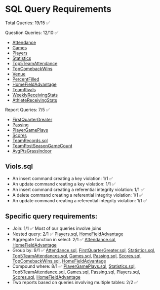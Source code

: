 # SQL Query Requirements

Total Queries: 19/15 ✅

Question Queries: 12/10 ✅
* [Attendance](Attendance.sql)
* [Games](Games.sql)
* [Players](Players.sql)
* [Statistics](Statistics.sql)
* [Top5TeamAttendance](Top5TeamAttendance.sql)
* [TopComebackWins](TopComebackWins.sql)
* [Venue](Venue.sql)
* [PercentFilled](PercentFilled.sql)
* [HomeFieldAdvantage](HomeFieldAdvantage.sql)
* [TeamRivals](TeamRivals.sql)
* [WeeklyReceivingStats](WeeklyReceivingStats.sql)
* [AthleteReceivingStats](AthleteReceivingStats.sql)

Report Queries: 7/5 ✅
* [FirstQuarterGreater](FirstQuarterGreater.sql)
* [Passing](Passing.sql)
* [PlayerGamePlays](PlayerGamePlays.sql)
* [Scores](Scores.sql)
* [TeamRecords.sql](TeamRecords.sql)
* [TeamPostSeasonGameCount](TeamPostSeasonGameCount.sql)
* [AvgPtsGrassIndoor](AvgPtsGrassIndoor.sql)


## Viols.sql
* An insert command creating a key violation: 1/1 ✅ 
* An update command creating a key violation: 1/1 ✅
* An insert command creating a referential integrity violation: 1/1 ✅
* A delete command creating a referential integrity violation: 1/1 ✅
* An update command creating a referential integrity violation: 1/1 ✅

## Specific query requirements:

* Join: 1/1 ✅ Most of our queries involve joins
* Nested query: 2/1 ✅ [Players.sql](Players.sql), [HomeFieldAdvantage](HomeFieldAdvantage.sql)
* Aggregate function in select: 2/1 ✅ [Attendance.sql](Attendance.sql), [HomeFieldAdvantage](HomeFieldAdvantage.sql)
* Group by: 9/1 ✅ [Attendance.sql](Attendance.sql), [FirstQuarterGreater.sql](FirstQuarterGreater.sql), [Statistics.sql](Statistics.sql), [Top5TeamAttendances.sql](Top5TeamAttendances.sql), [Games.sql](Games.sql), [Passing.sql](Passing.sql), [Scores.sql](Scores.sql), [TopComebackWins.sql](TopComebackWins.sql), [HomeFieldAdvantage](HomeFieldAdvantage.sql)
* Compound where: 8/1 ✅ [PlayerGamePlays.sql](PlayerGamePlays.sql), [Statistics.sql](Statistics.sql), [Top5TeamAttendance.sql](Top5TeamAttendance.sql), [Games.sql](Games.sql), [Passing.sql](Passing.sql), [Players.sql](Players.sql), [Scores.sql](Scores.sql), [HomeFieldAdvantage](HomeFieldAdvantage.sql)
* Two reports based on queries involving multiple tables: 2/2 ✅ 
